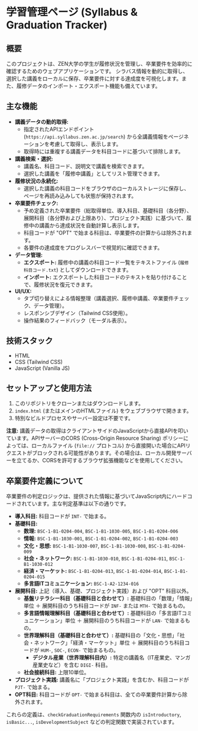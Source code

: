 # 学習管理ページ (Syllabus & Graduation Tracker)

## 概要

このプロジェクトは、ZEN大学の学生が履修状況を管理し、卒業要件を効率的に確認するためのウェブアプリケーションです。
シラバス情報を動的に取得し、選択した講義をローカルに保存、卒業要件に対する達成度を可視化します。また、履修データのインポート・エクスポート機能も備えています。

## 主な機能

* **講義データの動的取得:**
    * 指定されたAPIエンドポイント (`https://api.syllabus.zen.ac.jp/search`) から全講義情報をページネーションを考慮して取得し、表示します。
    * 取得時には重複する講義データを科目コードに基づいて排除します。
* **講義検索・選択:**
    * 講義名、科目コード、説明文で講義を検索できます。
    * 選択した講義を「履修中講義」としてリスト管理できます。
* **履修状況の永続化:**
    * 選択した講義の科目コードをブラウザのローカルストレージに保存し、ページを再読み込みしても状態が保持されます。
* **卒業要件チェック:**
    * 予め定義された卒業要件（総取得単位、導入科目、基礎科目（各分野）、展開科目（各分野および上限あり）、プロジェクト実践）に基づいて、履修中の講義から達成状況を自動計算し表示します。
    * 科目コードが "OPT" で始まる科目は、卒業要件の計算からは除外されます。
    * 各要件の達成度をプログレスバーで視覚的に確認できます。
* **データ管理:**
    * **エクスポート:** 履修中の講義の科目コード一覧をテキストファイル (`履修科目コード.txt`) としてダウンロードできます。
    * **インポート:** エクスポートした科目コードのテキストを貼り付けることで、履修状況を復元できます。
* **UI/UX:**
    * タブ切り替えによる情報整理（講義選択、履修中講義、卒業要件チェック、データ管理）。
    * レスポンシブデザイン（Tailwind CSS使用）。
    * 操作結果のフィードバック（モーダル表示）。

## 技術スタック

* HTML
* CSS (Tailwind CSS)
* JavaScript (Vanilla JS)

## セットアップと使用方法

1.  このリポジトリをクローンまたはダウンロードします。
2.  `index.html` (またはメインのHTMLファイル) をウェブブラウザで開きます。
3.  特別なビルドプロセスやサーバー設定は不要です。

**注意:** 講義データの取得はクライアントサイドのJavaScriptから直接APIを叩いています。APIサーバーのCORS (Cross-Origin Resource Sharing) ポリシーによっては、ローカルファイル (`file://` プロトコル) から直接開いた場合にAPIリクエストがブロックされる可能性があります。その場合は、ローカル開発サーバーを立てるか、CORSを許可するブラウザ拡張機能などを使用してください。

## 卒業要件定義について

卒業要件の判定ロジックは、提供された情報に基づいてJavaScript内にハードコードされています。主な判定基準は以下の通りです。

* **導入科目:** 科目コードが `INT-` で始まる。
* **基礎科目:**
    * **数理:** `BSC-1-B1-0204-004`, `BSC-1-B1-1030-005`, `BSC-1-B1-0204-006`
    * **情報:** `BSC-1-B1-1030-001`, `BSC-1-B1-0204-002`, `BSC-1-B1-0204-003`
    * **文化・思想:** `BSC-1-B1-1030-007`, `BSC-1-B1-1030-008`, `BSC-1-B1-0204-009`
    * **社会・ネットワーク:** `BSC-1-B1-1030-010`, `BSC-1-B1-0204-011`, `BSC-1-B1-1030-012`
    * **経済・マーケット:** `BSC-1-B1-0204-013`, `BSC-1-B1-0204-014`, `BSC-1-B1-0204-015`
    * **多言語ITコミュニケーション:** `BSC-1-A2-1234-016`
* **展開科目:** 上記（導入、基礎、プロジェクト実践）および "OPT" 科目以外。
    * **基盤リテラシー科目（基礎科目と合わせて）:** 基礎科目の「数理」「情報」単位 ＋ 展開科目のうち科目コードが `INF-` または `MTH-` で始まるもの。
    * **多言語情報理解科目（基礎科目と合わせて）:** 基礎科目の「多言語ITコミュニケーション」単位 ＋ 展開科目のうち科目コードが `LAN-` で始まるもの。
    * **世界理解科目（基礎科目と合わせて）:** 基礎科目の「文化・思想」「社会・ネットワーク」「経済・マーケット」単位 ＋ 展開科目のうち科目コードが `HUM-`, `SOC-`, `ECON-` で始まるもの。
        * **デジタル産業（世界理解科目内）:** 特定の講義名（IT産業史、マンガ産業史など）を含む `DIGI-` 科目。
    * **社会接続科目:** 上限10単位。
* **プロジェクト実践:** 講義名に「プロジェクト実践」を含むか、科目コードが `PJT-` で始まる。
* **OPT科目:** 科目コードが `OPT-` で始まる科目は、全ての卒業要件計算から除外されます。

これらの定義は、`checkGraduationRequirements` 関数内の `isIntroductory`, `isBasic...`, `isDevelopmentSubject` などの判定関数で実装されています。
